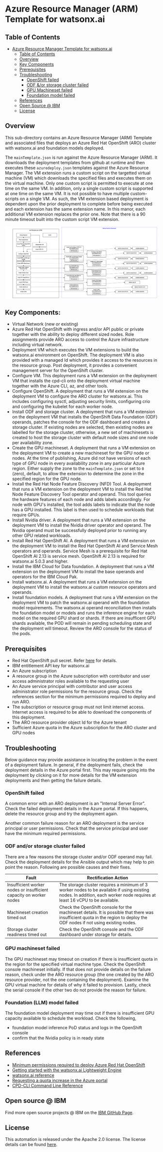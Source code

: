 # Azure Resource Manager (ARM) Template for watsonx.ai

## Table of Contents

- [Azure Resource Manager Template for watsonx.ai](#azure-resource-manager-arm-template-for-watsonxai)
    - [Table of Contents](#table-of-contents)
    - [Overview](#overview)
    - [Key Components](#key-components)
    - [Prerequisites](#prerequisites)
    - [Troubleshooting](#troubleshooting)
        - [OpenShift failed](#openshift-failed)
        - [ODF &/or storage cluster failed](#odf-andor-storage-cluster-failed)
        - [GPU Machineset failed](#gpu-machineset-failed)
        - [Foundation model failed](#foundation-llm-model-failed)
    - [References](#references)
    - [Open Source @ IBM](#open-source--ibm)
    - [License](#license)

## Overview

This sub-directory contains an Azure Resource Manager (ARM) Template and associated files that deploys an Azure Red Hat OpenShift (ARO) cluster with watsonx.ai and foundation models deployed.

The `mainTemplate.json` is run against the Azure Resource Manager (ARM). It downloads the deployment templates from github at runtime and then executes these `azuredeploy.json` templates against the Azure Resource Manager. The VM extension runs a custom script on the targetted virtual machine (VM) which downloads the specified files and executes them on the virtual machine. Only one custom script is permitted to execute at one time on the same VM. In addition, only a single custom script is supported at one time on the same VM. It is not possible to have multiple custom-scripts on a single VM. As such, the VM extension based deployment is dependent upon the prior deployment to complete before being executed and each extension has the same extension name. In this manor, each additional VM extension replaces the prior one. Note that there is a 90 minute timeout built into the custom script VM extension.

![Automation Overview](./images/automation-architecture.png)

## Key Components:
- Virtual Network (new or existing)
- Azure Red Hat OpenShift with ingress and/or API public or private together with the ability to deploy different sized nodes. Role assignments provide ARO access to control the Azure infrastructure including virtual network.
- Deployment VM which executes the VM extensions to build the watsonx.ai environment on OpenShift. The deployment VM is also provided with a managed Id which provides it access to the resources in the resource group. Post deployment, it provides a convenient management server for the OpenShift cluster.
- Configure VM. This deployment runs a VM extension on the deployment VM that installs the cpd-cli onto the deployment virtual machine together with the Azure CLI, az, and other tools.
- Configure OpenShift. A deployment that runs a VM extension on the deployment VM to configure the ARO cluster for watsonx.ai. This includes configuring sysctl, adjusting security limits, configuring crio and configuring the kubelet for each worker node.
- Install ODF and storage cluster. A deployment that runs a VM extension on the deployment VM that installs the OpenShift Data Foundation (ODF) operands, patches the console for the ODF dashboard and creates a storage cluster. If existing nodes are selected, then existing nodes are labelled for the storage cluster, otherwise, a new set of machinesets is created to host the storage cluster with default node sizes and one node per availability zone.
- Create the GPU machineset. A deployment that runs a VM extension on the deployment VM to create a new machineset for the GPU node or nodes. At the time of publishing, Azure did not have versions of each type of GPU node in every availability zone in any particular Azure region. Either supply the zone to the `mainTemplate.json` or set to `0` (zero), default, to allow the extension to determine the zone in the specified region for the GPU node.
- Install the Red Hat Node Feature Discovery (NFD) Tool. A deployment that runs a VM extension on the deployment VM to install the Red Hat Node Feature Discovery Tool operator and operand. This tool queries the hardware features of each node and adds labels accordingly. For node with GPU's installed, the tool adds labels to indicate that the node has a GPU installed. This label is then used to schedule workloads that require GPUs.
- Install Nvidia driver. A deployment that runs a VM extension on the deployment VM to install the Nvidia driver operator and operand. The Nvidia operand must be successfully deployed prior to running any other GPU related workloads.
- Install Red Hat OpenShift AI. A deployment that runs a VM extension on the deployment VM to install the Red Hat OpenShift AI and Service Mesh operators and operands. Service Mesh is a prerequisite for Red Hat OpenShift AI 2.13 is service mesh. OpenShift AI 2.13 is required for watsonx.ai 5.0.3 and higher.
- Install the IBM Cloud for Data foundation. A deployment that runs a VM extension on the deployment VM to install the base operands and operators for the IBM Cloud Pak. 
- Install watsonx.ai. A deployment that runs a VM extension on the deployment VM to install the watsonx.ai custom resource operators and operands. 
- Install foundation models. A deployment that runs a VM extension on the deployment VM to patch the watsonx.ai operand with the foundation model requirements. The watsonx.ai operand reconciliation then installs the foundation model or models and runs the inference engine for each model on the required GPU shard or shards. If there are insufficent GPU shards available, the POD will remain in pending scheduling state and the deployment will timeout. Review the ARO console for the status of the pods.

## Prerequisites

- Red Hat OpenShift pull secret. Refer [here](https://console.redhat.com/openshift/install/pull-secret) for details.
- IBM entitlement API key for watsonx.ai
- An Azure subscription
- A resource group in the Azure subscription with contributor and user access administrator roles available to the requesting user
- An Azure service principal with contributor and user access administrator role permissions for the resource group. Check the references section for the minimum permissions required to deploy and run ARO.
- The subscription or resource group must not limit internet access. Internet access is required to be able to download the components of this deployment.
- The ARO resource provider object Id for the Azure tenant
- Sufficient Azure quota in the Azure subscription for the ARO cluster and GPU nodes

## Troubleshooting

Below guidance may provide assistance in locating the problem in the event of a deployment failure. In general, if the deployment fails, check the deployment details in the Azure portal first. This may require going into the deployment by clicking on it for more details for the VM extension deployments and then getting the failure details. 

### OpenShift failed

A common error with an ARO deployment is an "Internal Server Error". Check the failed deployment details in the Azure portal. If this happens, delete the resource group and try the deployment again.

Another common failure reason for an ARO deployment is the service principal or user permissions. Check that the service principal and user have the minimum required permissions.

### ODF and/or storage cluster failed

There are a few reasons the storage cluster and/or ODF operand may fail. Check the deployment details for the Ansible output which may help to pin point the reason. Following are possible causes and their fixes.

| Fault  | Rectification Action           |
|-----------|-------------------------------------------------------------|
| Insufficient worker nodes or insufficient capacity on worker nodes | The storage cluster requires a minimum of 3 worker nodes to be available if using existing nodes. In addition, each worker node requires at least 16 vCPU to be available.  |
| Machineset creation timed out  | Check the OpenShift console for the machineset details. It is possible that there was insufficient quota in the region to deploy the ODF nodes if not using existing nodes. |
| Storage cluster readiness timed out | Check the OpenShift console and the ODF dashboard under storage for details. |

### GPU machineset failed

The GPU machineset may timeout on creation if there is insufficient quota in the region for the specified virtual machine type. Check the OpenShift console machineset initially. If that does not provide details on the failure reason, check under the ARO resource group (the one created by the ARO resource provider, not the one containing the deployment). Examine the GPU virtual machine for details of why it failed to provision. Lastly, check the serial console if the other two do not provide the reason for failure.

### Foundation (LLM) model failed

The foundation model deployment may time out if there is insufficient GPU capacity available to schedule the workload. Check the following,

- foundation model inference PoD status and logs in the OpenShift console
- confirm that the Nvidia policy is in ready state

## References

- [Minimum permissions required to deploy Azure Red Hat OpenShift](https://docs.openshift.com/container-platform/4.14/installing/installing_azure/installing-azure-account.html#minimum-required-permissions-ipi-azure_installing-azure-account)
- [Getting started with the watsonx.ai Lightweight Engine](https://www.ibm.com/docs/en/cloud-paks/cp-data/5.0.x?topic=setup-getting-started-lightweight-engine)
- [watsonx.ai reference](https://cloud.ibm.com/apidocs/watsonx-ai-cp)
- [Requesting a quota increase in the Azure portal](https://learn.microsoft.com/en-us/azure/quotas/quickstart-increase-quota-portal)
- [CPD-CLI Command Line Reference](https://www.ibm.com/docs/en/cloud-paks/cp-data/5.0.x?topic=reference-cpd-cli-command)

## Open source @ IBM

Find more open source projects @ IBM on the [IBM GitHub Page](http://ibm.github.io/).

## License

This automation is released under the Apache 2.0 license. The license details can be found [here](https://github.com/IBM/azure-marketplace-arm-templates/blob/main/LICENSE).

